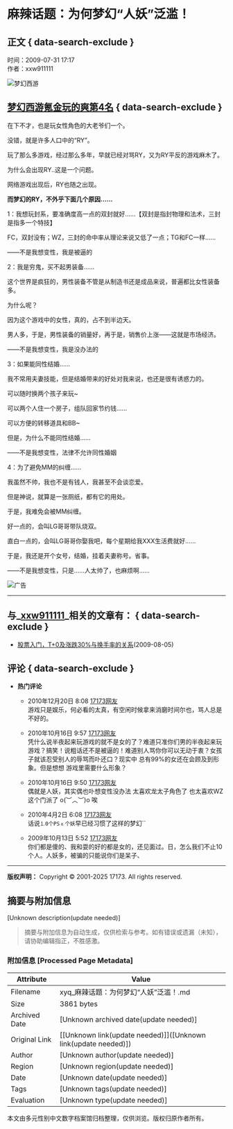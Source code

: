# 麻辣话题：为何梦幻“人妖”泛滥！

## 正文 { data-search-exclude }


时间：2009-07-31 17:17  
作者：xxw911111

![梦幻西游](https://i.17173cdn.com/0561y4/YWxqaGBf/gamebase/game-cover-horizontal/QKlNMobmEvAsAoE.jpg)

## [梦幻西游](https://newgame.17173.com/game-info-118.html)[氪金玩的爽第4名](https://newgame.17173.com/rank/info.html#氪金玩的爽) { data-search-exclude }

在下不才，也是玩女性角色的大老爷们一个。

没错，就是许多人口中的“RY”。

玩了那么多游戏，经过那么多年，早就已经对骂RY，又为RY平反的游戏麻木了。

为什么会出现RY..这是一个问题。

网络游戏出现后，RY也随之出现。

**而梦幻的RY，不外乎下面几个原因……**

1：我想玩封系，要准确度高一点的双封就好……【双封是指封物理和法术，三封是指多一个特技】

FC，双封没有；WZ，三封的命中率从理论来说又低了一点；TG和FC一样……

——不是我想变性，我是被逼的

2：我是穷鬼，买不起男装备……

这个世界是疯狂的，男性装备不管是从制造书还是成品来说，普遍都比女性装备多。

为什么呢？

因为这个游戏中的女性，真的，占不到半边天。

男人多，于是，男性装备的销量好，再于是，销售价上涨——这就是市场经济。

——不是我想变性，我是没办法的

3：如果能同性结婚……

我不常用夫妻技能，但是结婚带来的好处对我来说，也还是很有诱惑力的。

可以随时换两个孩子来玩~

可以两个人住一个房子，组队回家节约钱……

可以方便的转移道具和BB~

但是，为什么不能同性结婚……

——不是我想变性，法律不允许同性婚姻

4：为了避免MM的纠缠……

我虽然不帅，我也不是有钱人，我甚至不会谈恋爱。

但是神说，就算是一张厕纸，都有它的用处。

于是，我难免会被MM纠缠。

好一点的，会叫LG哥哥带队烧双。

直白一点的，会叫LG哥哥你娶我吧，每个星期给我XXX生活费就好……

于是，我还是开个女号，结婚，挂着夫妻称号。省事。

——不是我想变性，只是……人太帅了，也麻烦啊……

![广告](https://ue.17173cdn.com/a/news/final/2014/img/eye02.gif)

---

## 与_[xxw911111](http://xyq.17173.com/tag/xxw911111)_相关的文章有： { data-search-exclude }

- [股票入门，T+0及涨跌30%与换手率的关系](http://xyq.17173.com/content/2009-08-05/1249444429.shtml)(2009-08-05)

## 评论 { data-search-exclude }

-   **热门评论**
    - 2010年12月20日 8:08 [17173网友](javascript:void\(0\))  
    游戏只是娱乐，何必看的太真，有空闲时候拿来消磨时间尔也，骂人总是不好的。
  
    - 2010年10月16日 9:57 [17173网友](javascript:void\(0\))  
    凭什么说半夜起来玩游戏的就不是女的了？难道只准你们男的半夜起来玩游戏？搞笑！说粗话还不是被逼的！难道别人骂你你可以无动于衷？女孩子就该忍受别人的辱骂而卟还口？现实中 总有99%的女还在会顾及到形象。但是想想 游戏里需要什么形象？
  
    - 2010年10月16日 9:50 [17173网友](javascript:void\(0\))  
    偶就是人妖，其实偶也卟想变性没办法 太喜欢龙太子角色了 也太喜欢WZ这个门派了 o(︶︿︶)o 唉
  
    - 2010年4月2日 6:08 [17173网友](javascript:void\(0\))  
    话说``⒈0个PS⒏个妖``早已经习惯了这样的梦幻``

    - 2009年10月13日 5:52 [17173网友](javascript:void\(0\))  
    你们都是傻的、我和耍的好的都是女的，还见面过。日，怎么我们不止10个人。人妖多，被骗的只能说你们是呆子、

---

**版权声明：** Copyright © 2001-2025 17173. All rights reserved.
<!-- tcd_original_link http://xyq.17173.com/content/2009-07-31/1249031849.shtml?_platform=PC -->


## 摘要与附加信息

<!-- tcd_abstract -->
[Unknown description(update needed)]
<!-- tcd_abstract_end -->

> 摘要与附加信息为自动生成，仅供检索与参考。如有错误或遗漏（未知），请协助编辑指正，不胜感激。

### 附加信息 [Processed Page Metadata]

| Attribute       | Value                                  |
|-----------------|----------------------------------------|
| Filename        | xyq_麻辣话题：为何梦幻“人妖”泛滥！.md                             |
| Size            | 3861 bytes                           |
| Archived Date   | [Unknown archived date(update needed)]                             |
| Original Link   | [[Unknown link(update needed)]]([Unknown link(update needed)])                       |
| Author          | [Unknown author(update needed)]                               |
| Region          | [Unknown region(update needed)]                               |
| Date            | [Unknown date(update needed)]                                 |
| Tags            | [Unknown tags(update needed)]                                 |
| Evaluation            | [Unknown type(update needed)]                                 |
<!-- tcd_table_end -->

本文由多元性别中文数字档案馆归档整理，仅供浏览。版权归原作者所有。
